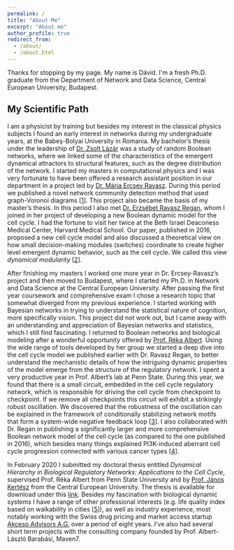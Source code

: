 ```yaml
---
permalink: /
title: "About Me"
excerpt: "About me"
author_profile: true
redirect_from:
  - /about/
  - /about.html
---
```


Thanks for stopping by my page. My name is Dávid. I'm a fresh Ph.D. graduate from the Department of Network and Data Science, Central European University, Budapest.

## My Scientific  Path

I am a physicist by training but besides my interest in the classical physics subjects I found an early interest in networks during my undergraduate years, at the Babeş-Bolyai University in Romania. My bachelor’s thesis under the leadership of [Dr. Zsolt Lázár](https://scholar.google.hu/citations?user=bwiBwpwAAAAJ)  was a study of random Boolean networks, where we linked some of the characteristics of the emergent dynamical attractors to structural features, such as the degree distribution of the network. I started my masters in computational physics and I was very fortunate to have been offered a research assistant position in our department in a project led by [Dr. Mária Ercsey Ravasz](https://scholar.google.hu/citations?user=EvlmRmMAAAAJ). During this period we published a novel network community detection method that used graph-Voronoi diagrams [[1](https://iopscience.iop.org/article/10.1088/1367-2630/16/6/063007)]. This project also became the basis of my master’s thesis. In this period I also met [Dr. Erzsébet Ravasz Regan](https://www.linkedin.com/in/erzsoravaszregan/), whom I joined in her project of developing a new Boolean dynamic model for the cell cycle. I had the fortune to visit her twice at the Beth Israel Deaconess Medical Center, Harvard Medical School. Our paper, published in 2016, proposed a new cell cycle model and also discussed a theoretical view on how small decision-making modules (switches) coordinate to create higher level emergent dynamic behavior, such as the cell cycle. We called this view _dynamical modularity_ [[2](https://www.nature.com/articles/srep21957)].

After finishing my masters I worked one more year in Dr. Ercsey-Ravasz’s project and then moved to Budapest, where I started my Ph.D. in Network and Data Science at the Central European University. After passing the first year coursework and comprehensive exam I chose a research topic that somewhat diverged from my previous experience. I started working with Bayesian networks in trying to understand the statistical nature of cognition, more specifically vision. This project did not work out, but I came away with an understanding and appreciation of Bayesian networks and statistics, which I still find fascinating. I returned to Boolean networks and biological modeling after a wonderful opportunity offered by [Prof. Réka Albert](https://scholar.google.hu/citations?user=d27Ji6kAAAAJ). Using the wide range of tools developed by her group we started a deep dive into the cell cycle model we published earlier with Dr. Ravasz Regan, to better understand the mechanistic details of how the intriguing dynamic properties of the model emerge from the structure of the regulatory network. I spent a very productive year in Prof. Albert’s lab at Penn State. During this year, we found that there is a small circuit, embedded in the cell cycle regulatory network, which is responsible for driving the cell cycle from checkpoint to checkpoint. If we remove all checkpoints this circuit will exhibit a strikingly robust oscillation. We discovered that the robustness of the oscillation can be explained in the framework of conditionally stabilizing network motifs that form a system-wide negative feedback loop [[3](https://www.nature.com/articles/s41598-019-52725-1)]. I also collaborated with Dr. Regan in publishing a significantly larger and more comprehensive Boolean network model of the cell cycle (as compared to the one published in 2016), which besides many things explained PI3K-induced aberrant cell cycle progression connected with various cancer types [[4](https://journals.plos.org/ploscompbiol/article?id=10.1371/journal.pcbi.1006402)].

In February 2020 I submitted my doctoral thesis entitled _Dynamical Hierarchy in Biological Regulatory Networks: Applications to the Cell Cycle_, supervised Prof. Réka Albert from Penn State University and by [Prof. János Kertész](https://scholar.google.hu/citations?hl=hu&user=KVaEpnkAAAAJ&view_op=list_works&citft=1&email_for_op=deriteidavid%40gmail.com&gmla=AJsN-F5CjgZ4OukaMoQHgBxp4Qh_xXZn6s8qp_h34BSVhArulsuOzgZg7PIHTpChZfmarRO0AdGEoWhVEhaARMEJu-6wQ0Lp8LV1v1i4Fzg8qHGFii2y9AjXN0zE4MDlPrtUXX6aIx_-T80GMMilkFhiCBUN0PosuelS2gmcOg4VH0XuGnVCH0qb1tO7s9TFdyvSyxUWTSEO_rrf0bueUUBfmnHztQLgTHmpHNCVd1FOlcOfeA3bT983acOH5hLgoLSxgV6mBYSXzcO4BPzk-XsCxXcWBK7RrQ) from the Central European University. The thesis is available for download under this [link](https://www.dropbox.com/s/j9mhpe3g9hvoxyp/thesis_main_v3_signed.pdf?dl=0).
Besides my fascination with biological dynamic systems I have a range of other professional interests (e.g. life quality index based on walkability in cities [[5](https://link.springer.com/chapter/10.1007/978-3-030-36683-4_72)]), as well as industry experience, most notably working with the Swiss drug pricing and market access startup [Akceso Advisors A.G.](https://www.akceso.ch/) over a period of eight years. I’ve also had several short term projects with the consulting company founded by Prof. Albert-László Barabási, Maven7.
